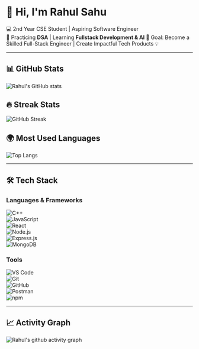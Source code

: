 # 👋 Hi, I'm Rahul Sahu  

💻 2nd Year CSE Student | Aspiring Software Engineer  
🚀 Practicing **DSA** | Learning **Fullstack Development & AI** 
🎯 Goal: Become a Skilled Full-Stack Engineer | Create Impactful Tech Products 💡

---

## 📊 GitHub Stats  
![Rahul's GitHub stats](https://github-readme-stats.vercel.app/api?username=rahulsahu-18&show_icons=true&theme=radical)  

## 🔥 Streak Stats  
![GitHub Streak](https://streak-stats.demolab.com?user=rahulsahu-18&theme=highcontrast)  

## 🌍 Most Used Languages  
![Top Langs](https://github-readme-stats.vercel.app/api/top-langs/?username=rahulsahu-18&layout=compact&theme=tokyonight)  

---

## 🛠️ Tech Stack  

### Languages & Frameworks  
![C++](https://img.shields.io/badge/-C++-00599C?logo=c%2b%2b&logoColor=white)  
![JavaScript](https://img.shields.io/badge/-JavaScript-black?logo=javascript&logoColor=yellow)  
![React](https://img.shields.io/badge/-React-61DAFB?logo=react&logoColor=black)  
![Node.js](https://img.shields.io/badge/-Node.js-339933?logo=node.js&logoColor=white)  
![Express.js](https://img.shields.io/badge/-Express.js-000000?logo=express&logoColor=white)  
![MongoDB](https://img.shields.io/badge/-MongoDB-47A248?logo=mongodb&logoColor=white)  

### Tools  
![VS Code](https://img.shields.io/badge/-VS%20Code-007ACC?logo=visual-studio-code&logoColor=white)  
![Git](https://img.shields.io/badge/-Git-F05032?logo=git&logoColor=white)  
![GitHub](https://img.shields.io/badge/-GitHub-181717?logo=github&logoColor=white)  
![Postman](https://img.shields.io/badge/-Postman-FF6C37?logo=postman&logoColor=white)  
![npm](https://img.shields.io/badge/-npm-CB3837?logo=npm&logoColor=white)  


---

## 📈 Activity Graph  
![Rahul's github activity graph](https://github-readme-activity-graph.vercel.app/graph?username=rahulsahu-18&theme=react-dark)  
